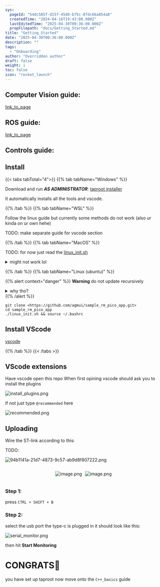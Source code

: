 ```yaml
---
sys:
  pageId: "54dc585f-d15f-45d0-b75c-8fdc66a854a8"
  createdTime: "2024-04-16T19:43:00.000Z"
  lastEditedTime: "2025-04-30T00:36:00.000Z"
  propFilepath: "docs/Getting_Started.md"
title: "Getting_Started"
date: "2025-04-30T00:36:00.000Z"
description: ""
tags:
  - "Onboarding"
author: "Overridden author"
draft: false
weight: 1
toc: false
icon: "rocket_launch"
---
```


## Computer Vision guide:

[link_to_page](86d45bc0-388b-4d26-8848-44f255f73d0e)

## ROS guide:

[link_to_page](3c76c1de-ec8f-46d6-8b0a-294005edc2d5)

## Controls guide:

## Install

{{< tabs tabTotal="4">}}
{{% tab tabName="Windows" %}}

Download and run _**AS ADMINISTRATOR**_: [taproot installer](https://github.com/Thornbots/TeachingFreshies/releases/tag/1.0)

It automatically installs all the tools and vscode.

{{% /tab %}}
{{% tab tabName="WSL" %}}

Follow the linux guide but currently some methods do not work (also ur kinda on ur own hehe)

TODO: make separate guide for vscode section

{{% /tab %}}
{{% tab tabName="MacOS" %}}

TODO: for now just read the [linux_init.sh](https://github.com/agmui/sample_rm_pico_app/blob/main/linux_init.sh)

<details>
<summary>might not work lol</summary>

`brew install libusb pkg-config`

Next install: [vscode](https://code.visualstudio.com/Download)

</details>

{{% /tab %}}
{{% tab tabName="Linux (ubuntu)" %}}

{{% alert context="danger" %}}
**Warning** do not update recursively
<details>
<summary>why tho?</summary>
There are some submodules that may go on for a while (like tinyusb) and I highly
recommend you don't need to get them.
If you want to see what submodules I update just look in `linux_init.sh`
</details>
{{% /alert %}}

```shell
git clone <https://github.com/agmui/sample_rm_pico_app.git>
cd sample_rm_pico_app
./linux_init.sh && source ~/.bashrc
```

## Install VScode

[vscode](https://code.visualstudio.com/Download)

{{% /tab %}}
{{< /tabs >}}

## VScode extensions

Have vscode open this repo
When first opining vscode should ask you to install the plugins

![install_plugins.png](https://prod-files-secure.s3.us-west-2.amazonaws.com/d518164a-d88e-44d1-a4ee-3adb3bd8bce0/89bd30f0-1825-4e77-867b-0a41ce370880/install_plugins.png?X-Amz-Algorithm=AWS4-HMAC-SHA256&X-Amz-Content-Sha256=UNSIGNED-PAYLOAD&X-Amz-Credential=ASIAZI2LB466X4H4QC2T%2F20250623%2Fus-west-2%2Fs3%2Faws4_request&X-Amz-Date=20250623T121647Z&X-Amz-Expires=3600&X-Amz-Security-Token=IQoJb3JpZ2luX2VjEBwaCXVzLXdlc3QtMiJHMEUCIGNs0pnzE68n5y5IlPIpFxYHbLNPtZyPbYOQ7n4iVARpAiEAo1XXm%2FqZHh8Vu%2BkX02Xo0HVjcJ5AIeHIMTTCDBOx9Dsq%2FwMIFRAAGgw2Mzc0MjMxODM4MDUiDNvN2ohL2dWr5%2FCpfSrcA2Fm6N42Le2x7YJ0TDwWFDYZcDTNPH7ysCLd9ad475sTBV5mz9wgjoZS7fzyS1ZCIr72Gep%2FCRPg7HM98LJHUwBhI3JCrPmLODzgk0LZqoVN24IjYj45OEBKc6X%2B0h%2FtEqWfDMYuA1AJiyJP%2F25gIb54eR3mPGs7QFkM6aMqLul8D44%2F6AgHzULp0DRHQ1CloSKtkMdj5P4MJ4L%2BkxabrHlNtCzStnSmxz4jH18%2BcaU2HPVhQUwoDQs77Tm%2F4m%2Bec29eObsIOkF4s1eUF9%2BEU%2FbGBs2GW6ca22aV2bxzifGtV2hUDVc%2FLXfM3ipdZhYe6DTpUz7swR%2F61xPgQUKrOVaL8If%2Fvr0z3suXUi%2FZLtKovGR0IukovW%2BqQcxchUhzKcSJqo%2F7ZhFh4X4mNJDRsewOn2svbcwQqW7RzH3PLcayFiq6uI3Fn7zp8tqiNLxdW7G5T9Z3diIPHqa%2FJX9%2FCAgYBU96qmvs8DT6GRUorJNwhgzpWx9LYFD5VFIViseVAYtT5IryNwqU1QaHrZEjVp%2BlniDVENX6kRl%2BJnNk%2BpsPfhbKa%2FS%2FNdzT%2FSByqDzkiorB%2B8ZdEP7XD8LKZn43z4osACmSDoRkSt4%2BeL8B8yYMt93YpgdktX%2F5H8f1MLb05MIGOqUB8bAPla10d%2BVkKj%2FF6fgb6G9JbsH1QvOnQqa10HkyKKbTLS4cDeaUPQC8bIOa2HdYc3HhJ%2BPyMl2TPM9K6%2B0UMRczQaQhPu4Xh0Wc4IZvCfg0Ad%2FfzTG%2BrTnKPl5rFWI%2FERul%2FRJLxc4H8pJYsrxWVGAkHUi2unsjjPESH5h3rR6ai1uFjof2NHrTAmdUFCPd2amcFD%2F1RZf5kxmMGvsgVGqU0Bop&X-Amz-Signature=82cb09efa65170f3db2e8b662fa9eb5255101a49dac7703629a1af9a3d4eacaa&X-Amz-SignedHeaders=host&x-amz-checksum-mode=ENABLED&x-id=GetObject)

If not just type `@recommended` here  

![recommended.png](https://prod-files-secure.s3.us-west-2.amazonaws.com/d518164a-d88e-44d1-a4ee-3adb3bd8bce0/61e661e9-5d85-4dfc-be0d-8d2097a5e793/recommended.png?X-Amz-Algorithm=AWS4-HMAC-SHA256&X-Amz-Content-Sha256=UNSIGNED-PAYLOAD&X-Amz-Credential=ASIAZI2LB466X4H4QC2T%2F20250623%2Fus-west-2%2Fs3%2Faws4_request&X-Amz-Date=20250623T121647Z&X-Amz-Expires=3600&X-Amz-Security-Token=IQoJb3JpZ2luX2VjEBwaCXVzLXdlc3QtMiJHMEUCIGNs0pnzE68n5y5IlPIpFxYHbLNPtZyPbYOQ7n4iVARpAiEAo1XXm%2FqZHh8Vu%2BkX02Xo0HVjcJ5AIeHIMTTCDBOx9Dsq%2FwMIFRAAGgw2Mzc0MjMxODM4MDUiDNvN2ohL2dWr5%2FCpfSrcA2Fm6N42Le2x7YJ0TDwWFDYZcDTNPH7ysCLd9ad475sTBV5mz9wgjoZS7fzyS1ZCIr72Gep%2FCRPg7HM98LJHUwBhI3JCrPmLODzgk0LZqoVN24IjYj45OEBKc6X%2B0h%2FtEqWfDMYuA1AJiyJP%2F25gIb54eR3mPGs7QFkM6aMqLul8D44%2F6AgHzULp0DRHQ1CloSKtkMdj5P4MJ4L%2BkxabrHlNtCzStnSmxz4jH18%2BcaU2HPVhQUwoDQs77Tm%2F4m%2Bec29eObsIOkF4s1eUF9%2BEU%2FbGBs2GW6ca22aV2bxzifGtV2hUDVc%2FLXfM3ipdZhYe6DTpUz7swR%2F61xPgQUKrOVaL8If%2Fvr0z3suXUi%2FZLtKovGR0IukovW%2BqQcxchUhzKcSJqo%2F7ZhFh4X4mNJDRsewOn2svbcwQqW7RzH3PLcayFiq6uI3Fn7zp8tqiNLxdW7G5T9Z3diIPHqa%2FJX9%2FCAgYBU96qmvs8DT6GRUorJNwhgzpWx9LYFD5VFIViseVAYtT5IryNwqU1QaHrZEjVp%2BlniDVENX6kRl%2BJnNk%2BpsPfhbKa%2FS%2FNdzT%2FSByqDzkiorB%2B8ZdEP7XD8LKZn43z4osACmSDoRkSt4%2BeL8B8yYMt93YpgdktX%2F5H8f1MLb05MIGOqUB8bAPla10d%2BVkKj%2FF6fgb6G9JbsH1QvOnQqa10HkyKKbTLS4cDeaUPQC8bIOa2HdYc3HhJ%2BPyMl2TPM9K6%2B0UMRczQaQhPu4Xh0Wc4IZvCfg0Ad%2FfzTG%2BrTnKPl5rFWI%2FERul%2FRJLxc4H8pJYsrxWVGAkHUi2unsjjPESH5h3rR6ai1uFjof2NHrTAmdUFCPd2amcFD%2F1RZf5kxmMGvsgVGqU0Bop&X-Amz-Signature=b221d7c2305e9e469e4e02280f44b0f6b5746d45eba533a12a7df68c3f31ed61&X-Amz-SignedHeaders=host&x-amz-checksum-mode=ENABLED&x-id=GetObject)

## Uploading

Wire the ST-link according to this:

TODO:

![94b1141a-21d7-4873-9c57-ab9d8f807222.png](https://prod-files-secure.s3.us-west-2.amazonaws.com/d518164a-d88e-44d1-a4ee-3adb3bd8bce0/e5fad17d-ab82-4300-9f4c-505ab4b1202c/94b1141a-21d7-4873-9c57-ab9d8f807222.png?X-Amz-Algorithm=AWS4-HMAC-SHA256&X-Amz-Content-Sha256=UNSIGNED-PAYLOAD&X-Amz-Credential=ASIAZI2LB466X4H4QC2T%2F20250623%2Fus-west-2%2Fs3%2Faws4_request&X-Amz-Date=20250623T121647Z&X-Amz-Expires=3600&X-Amz-Security-Token=IQoJb3JpZ2luX2VjEBwaCXVzLXdlc3QtMiJHMEUCIGNs0pnzE68n5y5IlPIpFxYHbLNPtZyPbYOQ7n4iVARpAiEAo1XXm%2FqZHh8Vu%2BkX02Xo0HVjcJ5AIeHIMTTCDBOx9Dsq%2FwMIFRAAGgw2Mzc0MjMxODM4MDUiDNvN2ohL2dWr5%2FCpfSrcA2Fm6N42Le2x7YJ0TDwWFDYZcDTNPH7ysCLd9ad475sTBV5mz9wgjoZS7fzyS1ZCIr72Gep%2FCRPg7HM98LJHUwBhI3JCrPmLODzgk0LZqoVN24IjYj45OEBKc6X%2B0h%2FtEqWfDMYuA1AJiyJP%2F25gIb54eR3mPGs7QFkM6aMqLul8D44%2F6AgHzULp0DRHQ1CloSKtkMdj5P4MJ4L%2BkxabrHlNtCzStnSmxz4jH18%2BcaU2HPVhQUwoDQs77Tm%2F4m%2Bec29eObsIOkF4s1eUF9%2BEU%2FbGBs2GW6ca22aV2bxzifGtV2hUDVc%2FLXfM3ipdZhYe6DTpUz7swR%2F61xPgQUKrOVaL8If%2Fvr0z3suXUi%2FZLtKovGR0IukovW%2BqQcxchUhzKcSJqo%2F7ZhFh4X4mNJDRsewOn2svbcwQqW7RzH3PLcayFiq6uI3Fn7zp8tqiNLxdW7G5T9Z3diIPHqa%2FJX9%2FCAgYBU96qmvs8DT6GRUorJNwhgzpWx9LYFD5VFIViseVAYtT5IryNwqU1QaHrZEjVp%2BlniDVENX6kRl%2BJnNk%2BpsPfhbKa%2FS%2FNdzT%2FSByqDzkiorB%2B8ZdEP7XD8LKZn43z4osACmSDoRkSt4%2BeL8B8yYMt93YpgdktX%2F5H8f1MLb05MIGOqUB8bAPla10d%2BVkKj%2FF6fgb6G9JbsH1QvOnQqa10HkyKKbTLS4cDeaUPQC8bIOa2HdYc3HhJ%2BPyMl2TPM9K6%2B0UMRczQaQhPu4Xh0Wc4IZvCfg0Ad%2FfzTG%2BrTnKPl5rFWI%2FERul%2FRJLxc4H8pJYsrxWVGAkHUi2unsjjPESH5h3rR6ai1uFjof2NHrTAmdUFCPd2amcFD%2F1RZf5kxmMGvsgVGqU0Bop&X-Amz-Signature=eba3e026357738dd8b17c8083169348e8e9fb0e6da86a7fdb649b5ca10209424&X-Amz-SignedHeaders=host&x-amz-checksum-mode=ENABLED&x-id=GetObject)

<div style="display: flex;flex-direction: row; column-gap:10px; max-width: 630px;justify-content: center;">
<div>

![image.png](https://prod-files-secure.s3.us-west-2.amazonaws.com/d518164a-d88e-44d1-a4ee-3adb3bd8bce0/210ecb78-1116-4d7b-b9b7-2292f66fa2c2/image.png?X-Amz-Algorithm=AWS4-HMAC-SHA256&X-Amz-Content-Sha256=UNSIGNED-PAYLOAD&X-Amz-Credential=ASIAZI2LB4666FVVHO2U%2F20250623%2Fus-west-2%2Fs3%2Faws4_request&X-Amz-Date=20250623T121652Z&X-Amz-Expires=3600&X-Amz-Security-Token=IQoJb3JpZ2luX2VjEBwaCXVzLXdlc3QtMiJIMEYCIQD7zC5g%2BCR9bnLRACMChiFK47UBVGcaTjo0g1KulIXSEAIhAMWSjdxvRLJciSdLEP3H%2F6ZG9QWsDKMC4vONf04gM0e7Kv8DCBQQABoMNjM3NDIzMTgzODA1Igx%2F1QZ63tP0IXAg9Gkq3APSJS%2FvoyqJT5hW%2FN99WqrLvcj7DrsRnYCl%2Fqbp7B7eGO15n48Qbc2JC7K3yiXZBgLLYotQW%2BeynmLSsPVzfrcltuajBi%2FH348b2u5wJVwrb89mlcY5rfW5yEtw1bz0hY4VAG0Z%2Bb9JzRJdZ9bEyQw163U1tCNC%2FYEzc728Cpzdb7qtDZ709VMQjQvEGuNpvyHXYO880O7Kv%2F5fKZyr9ttvBw8LkIyHs6ewdEufRALjY70aRFqiH3%2B4n0HSYEj8CWj%2Btj020FRWYTmixevc8VlOZgA0V7hs5yjGl9616aTIqWFbhJ7hRoKCSPGbrGS19ZNNa1WHZ8exNfGUcmpDC4rXB3tru9zmYZePgbr8G6lJywJoMjrdpuV0WAkJVZymwIc0MmMygXZGI6tMHG31anIxbv84yUyd36GXDpT0BT3vV6iiiJR5O1p4tvDE7YAFtW6J8me6MhkieyMvfAI1ash2DNXDQ1mCYPHeLGBNrIgDAubwYIXZPZ4Lh4Zf2luzbfUqb4EUqZInHkeUnoH7aGoSON4ocj0GWJ4ki2OiOrNs0eIrds7pLhZrH2s%2FzQZqv6NtL%2Bj%2F6lQ7vlnsrO%2BviJHGO9yQslQe0UmVjOoRSvOxGr%2Fx9KoUrtBKLQly9DCT8%2BTCBjqkAcQ7PJRXYJnQwYjo70JHLteWiPqR3Y6mj2hS5EFV4wNXxLAvgf4hc0hHDt%2FMxpdSRk3Zd%2FieNTmQ0GJpMQx%2BTBcPbEc7nGfr5ItSXRwM2sXfoss4tYkFq9LKJWw%2FWzJT6BzNPfyDKUYSkhWBYmxtmqG%2BQ6mJZD1IG89RSj2IcNeb6oV6wNpAMHpiAjqSiPpziUVVi3KMOAKya%2BVSOHFACtQTbsxW&X-Amz-Signature=8ce1ab88bab3e4d68749568da1c60362ebbba73cbaab9af23b55f98594f0417e&X-Amz-SignedHeaders=host&x-amz-checksum-mode=ENABLED&x-id=GetObject)

</div>
<div>

![image.png](https://prod-files-secure.s3.us-west-2.amazonaws.com/d518164a-d88e-44d1-a4ee-3adb3bd8bce0/33a0fd0f-8ca6-4a86-8e09-26e95ded1fff/image.png?X-Amz-Algorithm=AWS4-HMAC-SHA256&X-Amz-Content-Sha256=UNSIGNED-PAYLOAD&X-Amz-Credential=ASIAZI2LB466QLHMVHZ4%2F20250623%2Fus-west-2%2Fs3%2Faws4_request&X-Amz-Date=20250623T121652Z&X-Amz-Expires=3600&X-Amz-Security-Token=IQoJb3JpZ2luX2VjEBwaCXVzLXdlc3QtMiJGMEQCIBYnFt2mU9QZUMJclc2hrbcT0RJ%2Fgmfv%2BaEW0LUUiYpcAiAvT1BXJKibzGkT5cF8eHEuU5JzLKZsFoOJsLlW2yjVEyr%2FAwgVEAAaDDYzNzQyMzE4MzgwNSIMNXRD8MqClZnNbcnuKtwDq3BYZyrV3ZLMVmJdf0KkYKGLXylFEZf6Cqby6ggZ%2ByCJR8BNOtjIHZFLKYg42PxkxViegEzQmHmFcbq3Qv7VdzRGigGVjzUS%2BPQbdrnBuQ0ZolXt9DqthgNe0wv%2B3b4maL0zxlrzX665Bgkhazy08r2H9vBRxoJGJifktDtY9FUa2YdoiVYB%2B8aSHirU1rJlDGkAQjkkua6adpd9A3zgFiy728a9QQNjd2zZy7z1KqTWRLJyAEzpzXjoDF8CJ9shDN0%2FiqBUanD3anuACBPXaRR1%2BWNtBUX0SId6K0Beko%2BZypGf9F7koC9PB2gPJxUCFXZ%2BN6JItwflNoMffdfVxLWixE2ynAxUnL%2FxnZ7wh6nTysXja2wQTeVLmiQnqtZZkPJryg4DNaSZtOMm7VrTpEytD9eiHznUfJW77pSGQZhfQ6NE633uomRsDTpqaaUu5VMxiW%2F37btoDVxUSjIbtm5dOZhcN75mWIKn1uxJygfrEbe5t6gOjWh4f%2B%2BLCwwXdDNO3NGK1dV4eWJzv%2Finra1UdtxdSU3CGPvLuEuOHnOodfh0K8NtB%2FHw%2FYLBn1x0%2BiFoJ%2Fzvs%2FVbrYLWmWwsQgJyZaMlur3G9KJ6vSCHx8FlseoJFB3seaUGbiMwq%2FPkwgY6pgFtl55qVI0LmvnZ3NYFA85DZ10t9K6qjEB67L5n%2FLXboj57iqE1neitxxS%2FAdll0AKrPDScxE2k2aaAee3HamtqIKlqmMeuCvCDBPmf8LwCyNjCZwEUerTC2xbCH8l0eV6dcc6z1cni3FwZjhum%2By3B3LC2kxs6pLP%2BFJqeo1bPTUzUpZYnfjJ9a9C2yxLknSolXPA5Tq1lSEF95IH%2B3nglRCI7WWll&X-Amz-Signature=98b8be84534bd80f43574a51ec0e90c835a7a2a81eb7231a974dd0c153757643&X-Amz-SignedHeaders=host&x-amz-checksum-mode=ENABLED&x-id=GetObject)

</div>
</div>

### Step 1:

press `CTRL + SHIFT + B`

### Step 2:

select the usb port the type-c is plugged in it should look like this:

![serial_monitor.png](https://prod-files-secure.s3.us-west-2.amazonaws.com/d518164a-d88e-44d1-a4ee-3adb3bd8bce0/f03f4774-05d4-4393-b6a0-d5efb6d315ab/serial_monitor.png?X-Amz-Algorithm=AWS4-HMAC-SHA256&X-Amz-Content-Sha256=UNSIGNED-PAYLOAD&X-Amz-Credential=ASIAZI2LB466X4H4QC2T%2F20250623%2Fus-west-2%2Fs3%2Faws4_request&X-Amz-Date=20250623T121647Z&X-Amz-Expires=3600&X-Amz-Security-Token=IQoJb3JpZ2luX2VjEBwaCXVzLXdlc3QtMiJHMEUCIGNs0pnzE68n5y5IlPIpFxYHbLNPtZyPbYOQ7n4iVARpAiEAo1XXm%2FqZHh8Vu%2BkX02Xo0HVjcJ5AIeHIMTTCDBOx9Dsq%2FwMIFRAAGgw2Mzc0MjMxODM4MDUiDNvN2ohL2dWr5%2FCpfSrcA2Fm6N42Le2x7YJ0TDwWFDYZcDTNPH7ysCLd9ad475sTBV5mz9wgjoZS7fzyS1ZCIr72Gep%2FCRPg7HM98LJHUwBhI3JCrPmLODzgk0LZqoVN24IjYj45OEBKc6X%2B0h%2FtEqWfDMYuA1AJiyJP%2F25gIb54eR3mPGs7QFkM6aMqLul8D44%2F6AgHzULp0DRHQ1CloSKtkMdj5P4MJ4L%2BkxabrHlNtCzStnSmxz4jH18%2BcaU2HPVhQUwoDQs77Tm%2F4m%2Bec29eObsIOkF4s1eUF9%2BEU%2FbGBs2GW6ca22aV2bxzifGtV2hUDVc%2FLXfM3ipdZhYe6DTpUz7swR%2F61xPgQUKrOVaL8If%2Fvr0z3suXUi%2FZLtKovGR0IukovW%2BqQcxchUhzKcSJqo%2F7ZhFh4X4mNJDRsewOn2svbcwQqW7RzH3PLcayFiq6uI3Fn7zp8tqiNLxdW7G5T9Z3diIPHqa%2FJX9%2FCAgYBU96qmvs8DT6GRUorJNwhgzpWx9LYFD5VFIViseVAYtT5IryNwqU1QaHrZEjVp%2BlniDVENX6kRl%2BJnNk%2BpsPfhbKa%2FS%2FNdzT%2FSByqDzkiorB%2B8ZdEP7XD8LKZn43z4osACmSDoRkSt4%2BeL8B8yYMt93YpgdktX%2F5H8f1MLb05MIGOqUB8bAPla10d%2BVkKj%2FF6fgb6G9JbsH1QvOnQqa10HkyKKbTLS4cDeaUPQC8bIOa2HdYc3HhJ%2BPyMl2TPM9K6%2B0UMRczQaQhPu4Xh0Wc4IZvCfg0Ad%2FfzTG%2BrTnKPl5rFWI%2FERul%2FRJLxc4H8pJYsrxWVGAkHUi2unsjjPESH5h3rR6ai1uFjof2NHrTAmdUFCPd2amcFD%2F1RZf5kxmMGvsgVGqU0Bop&X-Amz-Signature=ce34fd304961812a37c88da0eaf4523fac27dc93fa5dd5c065e1e87cd5ccccbd&X-Amz-SignedHeaders=host&x-amz-checksum-mode=ENABLED&x-id=GetObject)

then hit **Start Monitoring**

# CONGRATS🎉

you have set up taproot now move onto the `C++_basics` guide
